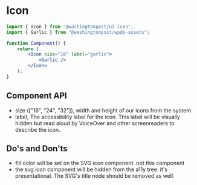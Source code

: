# Icon

```jsx
import { Icon } from "@washingtonpost/ui-icon";
import { Garlic } from "@washingtonpost/wpds-assets";

function Component() {
	return (
		<Icon size="16" label="garlic">
			<Garlic />
		</Icon>
	);
}
```

## Component API

-   size (["16", "24", "32"]), width and height of our icons from the system
-   label, The accessibility label for the icon. This label will be visually hidden but read aloud by VoiceOver and other screenreaders to describe the icon.

## Do's and Don'ts

-   fill color will be set on the SVG icon component. not this component
-   the svg icon component will be hidden from the a11y tree. it's presentational. The SVG's title node should be removed as well.
